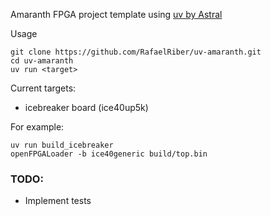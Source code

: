 Amaranth FPGA project template using [uv by Astral](https://github.com/astral-sh/uv)

Usage
```
git clone https://github.com/RafaelRiber/uv-amaranth.git
cd uv-amaranth
uv run <target> 
```
Current targets:
- icebreaker board (ice40up5k)


For example:
```
uv run build_icebreaker
openFPGALoader -b ice40generic build/top.bin
```
### TODO:
- Implement tests
